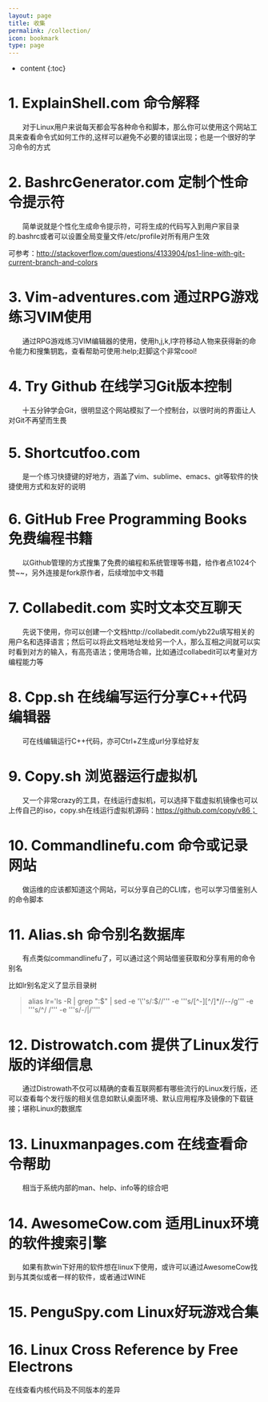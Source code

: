 ```yaml
---
layout: page
title: 收集
permalink: /collection/
icon: bookmark
type: page
---
```


* content
{:toc}

# 1. ExplainShell.com 命令解释

  对于Linux用户来说每天都会写各种命令和脚本，那么你可以使用这个网站工具来查看命令式如何工作的,这样可以避免不必要的错误出现；也是一个很好的学习命令的方式

# 2. BashrcGenerator.com 定制个性命令提示符

  简单说就是个性化生成命令提示符，可将生成的代码写入到用户家目录的.bashrc或者可以设置全局变量文件/etc/profile对所有用户生效

可参考：http://stackoverflow.com/questions/4133904/ps1-line-with-git-current-branch-and-colors

# 3. Vim-adventures.com 通过RPG游戏练习VIM使用

  通过RPG游戏练习VIM编辑器的使用，使用h,j,k,l字符移动人物来获得新的命令能力和搜集钥匙，查看帮助可使用:help;赶脚这个非常cool!

# 4. Try Github 在线学习Git版本控制

  十五分钟学会Git，很明显这个网站模拟了一个控制台，以很时尚的界面让人对Git不再望而生畏

# 5. Shortcutfoo.com

  是一个练习快捷键的好地方，涵盖了vim、sublime、emacs、git等软件的快捷使用方式和友好的说明

# 6. GitHub Free Programming Books 免费编程书籍

  以Github管理的方式搜集了免费的编程和系统管理等书籍，给作者点1024个赞~~，另外连接是fork原作者，后续增加中文书籍

# 7. Collabedit.com 实时文本交互聊天

   先说下使用，你可以创建一个文档http://collabedit.com/yb22u填写相关的用户名和选择语言；然后可以将此文档地址发给另一个人，那么互相之间就可以实时看到对方的输入，有高亮语法；使用场合嘛，比如通过collabedit可以考量对方编程能力等

# 8. Cpp.sh 在线编写运行分享C++代码编辑器

  可在线编辑运行C++代码，亦可Ctrl+Z生成url分享给好友

# 9. Copy.sh 浏览器运行虚拟机

  又一个非常crazy的工具，在线运行虚拟机，可以选择下载虚拟机镜像也可以上传自己的iso，copy.sh在线运行虚拟机源码：https://github.com/copy/v86；

# 10. Commandlinefu.com 命令或记录网站

  做运维的应该都知道这个网站，可以分享自己的CLI库，也可以学习借鉴别人的命令脚本

# 11. Alias.sh 命令别名数据库

  有点类似commandlinefu了，可以通过这个网站借鉴获取和分享有用的命令别名

  比如lr别名定义了显示目录树

> alias lr='ls -R | grep ":$" | sed -e '\''s/:$//'\'' -e '\''s/[^-][^\/]*\//--/g'\'' -e '\''s/^/   /'\'' -e '\''s/-/|/'\'''

# 12. Distrowatch.com 提供了Linux发行版的详细信息

  通过Distrowath不仅可以精确的查看互联网都有哪些流行的Linux发行版，还可以查看每个发行版的相关信息如默认桌面环境、默认应用程序及镜像的下载链接；堪称Linux的数据库

# 13. Linuxmanpages.com 在线查看命令帮助

  相当于系统内部的man、help、info等的综合吧

# 14. AwesomeCow.com 适用Linux环境的软件搜索引擎

  如果有款win下好用的软件想在linux下使用，或许可以通过AwesomeCow找到与其类似或者一样的软件，或者通过WINE

# 15. PenguSpy.com Linux好玩游戏合集

# 16. Linux Cross Reference by Free Electrons 

  在线查看内核代码及不同版本的差异

